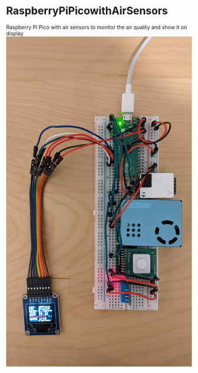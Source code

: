 # RaspberryPiPicowithAirSensors
Raspberry Pi Pico with air sensors to monitor the air quality and show it on display
![raspberry pi pico with sensors](https://github.com/yongyiwoo/RaspberryPiPicowithAirSensors/blob/main/pico_with_sensors.jpg)
